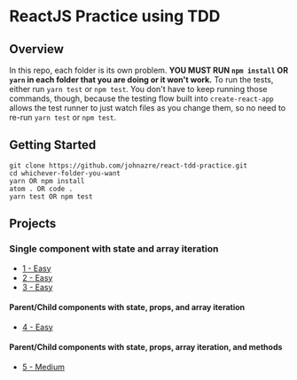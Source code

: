 # ReactJS Practice using TDD

## Overview
In this repo, each folder is its own problem. **YOU MUST RUN `npm install` OR `yarn` in each folder that you are doing or it won't work.** To run the tests, either run `yarn test` or `npm test`. You don't have to keep running those commands, though, because the testing flow built into `create-react-app` allows the test runner to just watch files as you change them, so no need to re-run `yarn test` or `npm test`.

## Getting Started
```
git clone https://github.com/johnazre/react-tdd-practice.git
cd whichever-folder-you-want
yarn OR npm install
atom . OR code .
yarn test OR npm test
```

## Projects
### Single component with state and array iteration
- [1 - Easy](/react-tdd-easy-1)
- [2 - Easy](/react-tdd-easy-2)
- [3 - Easy](/react-tdd-easy-3)

#### Parent/Child components with state, props, and array iteration
- [4 - Easy](/react-tdd-easy-4)

#### Parent/Child components with state, props, array iteration, and methods
- [5 - Medium](/react-tdd-medium-1)
